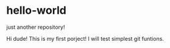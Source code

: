 # hello-world
just another repository!

Hi dude!
This is my first porject! I will test simplest git funtions.
